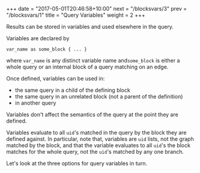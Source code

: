 +++
date = "2017-05-01T20:46:58+10:00"
next = "/blocksvars/3"
prev = "/blocksvars/1"
title = "Query Variables"
weight = 2
+++

Results can be stored in variables and used elsewhere in the query.

Variables are declared by

```
var_name as some_block { ... }
```

where `var_name` is any distinct variable name and`some_block` is
either a whole query or an internal block of a query matching on an edge.

Once defined, variables can be used in:

* the same query in a child of the defining block
* the same query in an unrelated block (not a parent of the
definition)
* in another query

Variables don't affect the semantics of the query at the point they
are defined.

Variables evaluate to all `uid`'s matched in the query by the block they are
defined against.  In particular, note that, variables are `uid` lists, not the graph
matched by the block, and that the variable evaluates to all `uid`'s the block matches for the whole query, not the `uid`'s matched by any one branch. 

Let's look at the three options for query variables in turn.
